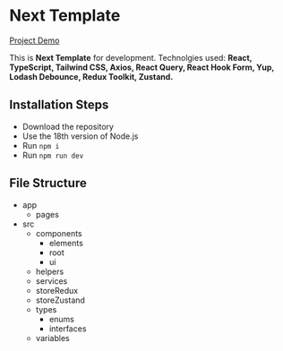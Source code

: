 # Next Template

[Project Demo](https://next-template-blue.vercel.app/)

This is **Next Template** for development. Technolgies used: **React, TypeScript, Tailwind CSS, Axios, React Query, React Hook Form, Yup, Lodash Debounce, Redux Toolkit, Zustand.**

## Installation Steps

-   Download the repository
-   Use the 18th version of Node.js
-   Run `npm i`
-   Run `npm run dev`

## File Structure

-   app
    -   pages
-   src
    -   components
        -   elements
        -   root
        -   ui
    -   helpers
    -   services
    -   storeRedux
    -   storeZustand
    -   types
        -   enums
        -   interfaces
    -   variables
